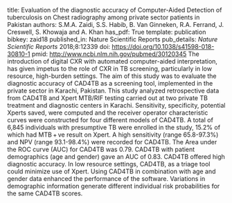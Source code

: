 title: Evaluation of the diagnostic accuracy of Computer-Aided Detection of tuberculosis on Chest radiography among private sector patients in Pakistan
authors: S.M.A. Zaidi, S.S. Habib, B. Van Ginneken, R.A. Ferrand, J. Creswell, S. Khowaja and A. Khan
has_pdf: True
template: publication
bibkey: zaid18
published_in: Nature Scientific Reports
pub_details: <i>Nature Scientific Reports</i> 2018;8:12339
doi: https://doi.org/10.1038/s41598-018-30810-1
pmid: http://www.ncbi.nlm.nih.gov/pubmed/30120345
The introduction of digital CXR with automated computer-aided interpretation, has given impetus to the role of CXR in TB screening, particularly in low resource, high-burden settings. The aim of this study was to evaluate the diagnostic accuracy of CAD4TB as a screening tool, implemented in the private sector in Karachi, Pakistan. This study analyzed retrospective data from CAD4TB and Xpert MTB/RIF testing carried out at two private TB treatment and diagnostic centers in Karachi. Sensitivity, specificity, potential Xperts saved, were computed and the receiver operator characteristic curves were constructed for four different models of CAD4TB. A total of 6,845 individuals with presumptive TB were enrolled in the study, 15.2% of which had MTB + ve result on Xpert. A high sensitivity (range 65.8-97.3%) and NPV (range 93.1-98.4%) were recorded for CAD4TB. The Area under the ROC curve (AUC) for CAD4TB was 0.79. CAD4TB with patient demographics (age and gender) gave an AUC of 0.83. CAD4TB offered high diagnostic accuracy. In low resource settings, CAD4TB, as a triage tool could minimize use of Xpert. Using CAD4TB in combination with age and gender data enhanced the performance of the software. Variations in demographic information generate different individual risk probabilities for the same CAD4TB scores.

